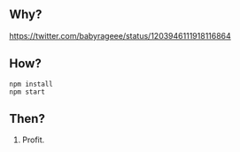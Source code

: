 ## Why?

https://twitter.com/babyrageee/status/1203946111918116864

## How?

`npm install`  
`npm start`

## Then?

1. Profit.
